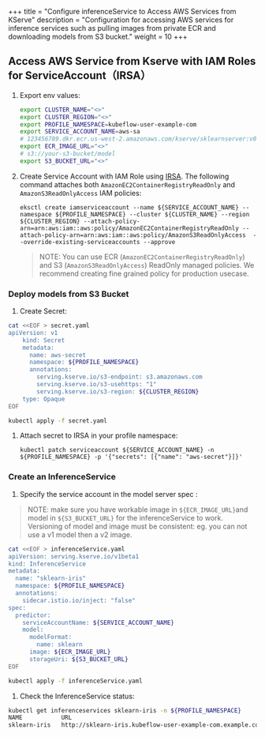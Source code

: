 +++
title = "Configure inferenceService to Access AWS Services from KServe"
description = "Configuration for accessing AWS services for inference services such as pulling images from private ECR and downloading models from S3 bucket."
weight = 10
+++

## Access AWS Service from Kserve with IAM Roles for ServiceAccount（IRSA）
1. Export env values:
    ```bash
    export CLUSTER_NAME="<>"
    export CLUSTER_REGION="<>"
    export PROFILE_NAMESPACE=kubeflow-user-example-com
    export SERVICE_ACCOUNT_NAME=aws-sa
    # 123456789.dkr.ecr.us-west-2.amazonaws.com/kserve/sklearnserver:v0.8.0
    export ECR_IMAGE_URL="<>"
    # s3://your-s3-bucket/model
    export S3_BUCKET_URL="<>"
    ```


1. Create Service Account with IAM Role using [IRSA](https://docs.aws.amazon.com/eks/latest/userguide/iam-roles-for-service-accounts.html). The following command attaches both `AmazonEC2ContainerRegistryReadOnly` and `AmazonS3ReadOnlyAccess` IAM policies:
    ```
    eksctl create iamserviceaccount --name ${SERVICE_ACCOUNT_NAME} --namespace ${PROFILE_NAMESPACE} --cluster ${CLUSTER_NAME} --region ${CLUSTER_REGION} --attach-policy-arn=arn:aws:iam::aws:policy/AmazonEC2ContainerRegistryReadOnly --attach-policy-arn=arn:aws:iam::aws:policy/AmazonS3ReadOnlyAccess  --override-existing-serviceaccounts --approve
    ```
     > NOTE: You can use ECR (`AmazonEC2ContainerRegistryReadOnly`) and S3 (`AmazonS3ReadOnlyAccess`) ReadOnly managed policies. We recommend creating fine grained policy for production usecase. 

### Deploy models from S3 Bucket 
1. Create Secret:
  ```sh
  cat <<EOF > secret.yaml
  apiVersion: v1
      kind: Secret
      metadata:
        name: aws-secret
        namespace: ${PROFILE_NAMESPACE}
        annotations:
          serving.kserve.io/s3-endpoint: s3.amazonaws.com
          serving.kserve.io/s3-usehttps: "1"
          serving.kserve.io/s3-region: ${CLUSTER_REGION}
      type: Opaque
  EOF

  kubectl apply -f secret.yaml
  ```

1. Attach secret to IRSA in your profile namespace:
    ```
    kubectl patch serviceaccount ${SERVICE_ACCOUNT_NAME} -n ${PROFILE_NAMESPACE} -p '{"secrets": [{"name": "aws-secret"}]}'
    ```


### Create an InferenceService
1. Specify the service account in the model server spec :
> NOTE: make sure you have workable image in `${ECR_IMAGE_URL}`and model in `${S3_BUCKET_URL}` for the inferenceService to work. Versioning of model and image must be consistent: eg. you can not use a v1 model then a v2 image.

  ```sh
  cat <<EOF > inferenceService.yaml
  apiVersion: serving.kserve.io/v1beta1
  kind: InferenceService
  metadata:
    name: "sklearn-iris"
    namespace: ${PROFILE_NAMESPACE}
    annotations:
      sidecar.istio.io/inject: "false"
  spec:
    predictor:
      serviceAccountName: ${SERVICE_ACCOUNT_NAME}
      model:
        modelFormat:
          name: sklearn
        image: ${ECR_IMAGE_URL}
        storageUri: ${S3_BUCKET_URL}
  EOF

  kubectl apply -f inferenceService.yaml
  ```
    
1. Check the InferenceService status:
  ```sh
  kubectl get inferenceservices sklearn-iris -n ${PROFILE_NAMESPACE}
  NAME           URL                                                        READY   PREV   LATEST   PREVROLLEDOUTREVISION   LATESTREADYREVISION                    AGE
  sklearn-iris   http://sklearn-iris.kubeflow-user-example-com.example.com   True           100                              sklearn-iris-predictor-default-00001   105s
  ```
